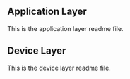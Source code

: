 ## Application Layer

This is the application layer readme file.

## Device Layer

This is the device layer readme file.
